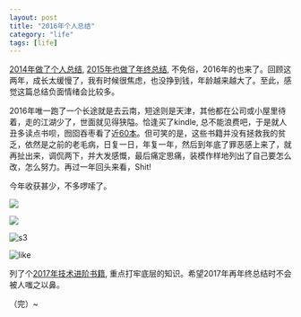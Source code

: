 ```yaml
---
layout: post
title: "2016年个人总结"
category: "life"
tags: [life]
---
```


[2014年做了个人总结](http://beginman.cn/2015/04/06/my-2014/), [2015年也做了年终总结](http://beginman.cn/2015/12/28/my-2015/), 不免俗，2016年的也来了。回顾这两年，成长太缓慢了，我有时候很焦虑，也没挣到钱，年龄越来越大了。至此，感觉这篇总结负面情绪会比较多。

2016年唯一跑了一个长途就是去云南，短途则是天津，其他都在公司或小屋里待着，走的江湖少了，世面就见得狭隘。恰逢买了kindle, 总不能浪费吧，于是就人丑多读点书呗，囫囵吞枣看了近[60本](https://book.douban.com/people/beginman/collect)。但可笑的是，这些书籍并没有拯救我的贫乏，依然是之前的老毛病，日复一日，年复一年，然后到年底了罪恶感上来了，就再扯出来，调侃两下，并大发感慨，最后痛定思痛，装模作样地列出了自己要怎么改，怎么努力。再过一年回头来看，Shit!

今年收获甚少，不多啰嗦了。


![](http://beginman.qiniudn.com/2016-12-19-s1-3.jpg)


![](http://beginman.qiniudn.com/2016-12-19-s2-1.jpg)


![s3](http://beginman.qiniudn.com/2016-12-19-s3.jpg)


![like](http://beginman.qiniudn.com/2016-12-19-like.png)

    
列了个[2017年技术进阶书籍](https://www.douban.com/doulist/45531316/), 重点打牢底层的知识。希望2017年再年终总结时不会被人嗤之以鼻。

（完）~



